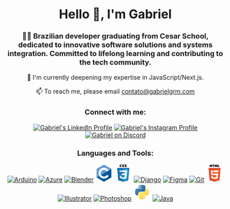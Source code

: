 <h1 align="center">Hello 👋, I'm Gabriel</h1>
<h3 align="center">👨‍💻 Brazilian developer graduating from Cesar School, dedicated to innovative software solutions and systems integration. Committed to lifelong learning and contributing to the tech community.</h3>

<p align="center">🌱 I'm currently deepening my expertise in JavaScript/Next.js.</p>

<p align="center">📫 To reach me, please email <a href="mailto:contato@gabrielgrm.com">contato@gabrielgrm.com</a></p>

<h3 align="center">Connect with me:</h3>
<p align="center">
  <a href="https://linkedin.com/in/gabriel-rodrigues-magalhães" target="blank"><img src="https://raw.githubusercontent.com/rahuldkjain/github-profile-readme-generator/master/src/images/icons/Social/linked-in-alt.svg" alt="Gabriel's LinkedIn Profile" height="30" width="40" /></a>
  <a href="https://instagram.com/gabriel.grm" target="blank"><img src="https://raw.githubusercontent.com/rahuldkjain/github-profile-readme-generator/master/src/images/icons/Social/instagram.svg" alt="Gabriel's Instagram Profile" height="30" width="40" /></a>
  <a href="https://discord.gg/gabriel.grm" target="blank"><img src="https://raw.githubusercontent.com/rahuldkjain/github-profile-readme-generator/master/src/images/icons/Social/discord.svg" alt="Gabriel on Discord" height="30" width="40" /></a>
</p>

<h3 align="center">Languages and Tools:</h3>
<p align="center">
  <a href="https://www.arduino.cc/" target="_blank" rel="noreferrer"><img src="https://cdn.worldvectorlogo.com/logos/arduino-1.svg" alt="Arduino" width="40" height="40"/></a>
  <a href="https://azure.microsoft.com/en-in/" target="_blank" rel="noreferrer"><img src="https://www.vectorlogo.zone/logos/microsoft_azure/microsoft_azure-icon.svg" alt="Azure" width="40" height="40"/></a>
  <a href="https://www.blender.org/" target="_blank" rel="noreferrer"><img src="https://download.blender.org/branding/community/blender_community_badge_white.svg" alt="Blender" width="40" height="40"/></a>
  <a href="https://www.cprogramming.com/" target="_blank" rel="noreferrer"><img src="https://raw.githubusercontent.com/devicons/devicon/master/icons/c/c-original.svg" alt="C Programming" width="40" height="40"/></a>
  <a href="https://www.w3schools.com/css/" target="_blank" rel="noreferrer"><img src="https://raw.githubusercontent.com/devicons/devicon/master/icons/css3/css3-original-wordmark.svg" alt="CSS3" width="40" height="40"/></a>
  <a href="https://www.djangoproject.com/" target="_blank" rel="noreferrer"><img src="https://cdn.worldvectorlogo.com/logos/django.svg" alt="Django" width="40" height="40"/></a>
  <a href="https://www.figma.com/" target="_blank" rel="noreferrer"><img src="https://www.vectorlogo.zone/logos/figma/figma-icon.svg" alt="Figma" width="40" height="40"/></a>
  <a href="https://git-scm.com/" target="_blank" rel="noreferrer"><img src="https://www.vectorlogo.zone/logos/git-scm/git-scm-icon.svg" alt="Git" width="40" height="40"/></a>
  <a href="https://www.w3.org/html/" target="_blank" rel="noreferrer"><img src="https://raw.githubusercontent.com/devicons/devicon/master/icons/html5/html5-original-wordmark.svg" alt="HTML5" width="40" height="40"/></a>
  <a href="https://www.adobe.com/in/products/illustrator.html" target="_blank" rel="noreferrer"><img src="https://www.vectorlogo.zone/logos/adobe_illustrator/adobe_illustrator-icon.svg" alt="Illustrator" width="40" height="40"/></a>
  <a href="https://www.photoshop.com/en" target="_blank" rel="noreferrer"><img src="https://upload.wikimedia.org/wikipedia/commons/thumb/a/af/Adobe_Photoshop_CC_icon.svg/512px-Adobe_Photoshop_CC_icon.svg.png" alt="Photoshop" width="40" height="40"/></a>
  <a href="https://www.python.org" target="_blank" rel="noreferrer"><img src="https://raw.githubusercontent.com/devicons/devicon/master/icons/python/python-original.svg" alt="Python" width="40" height="40"/></a>
  <a href="https://www.java.com/pt-BR/" target="_blank" rel="noreferrer"><img src="https://cdn.icon-icons.com/icons2/2415/PNG/512/java_original_logo_icon_146458.png" alt="Java" width="40" height="40"/></a>
</p>
